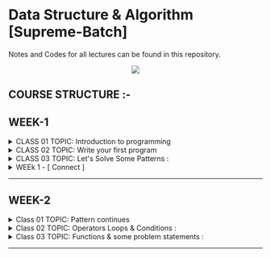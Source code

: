 # Data Structure & Algorithm [Supreme-Batch]

Notes and Codes for all lectures can be found in this repository.

<p align="center">
  <img src="https://www.codehelp.in/_next/image?url=https%3A%2F%2Fdgyugonj9a9mu.cloudfront.net%2Fsupreme_1_codehelp_5114b9ebd5.jpg&w=828&q=100" />
</p>



## COURSE STRUCTURE :-

<h2>WEEK-1 </h2>
<details>
  <summary>CLASS 01 TOPIC: Introduction to programming </summary>

```bash

CLASS: 01
	1. Programming Fundamentals.
	2. Thought process to solve problems.
	3. What is pseudocode and flowchart.

CLASS HOMEWORK: 01
	1. Examples of pseudocode and flowchart
	2. Homework is available in PDF.




```

</details>

<details>
  <summary>CLASS 02 TOPIC: Write your first program</summary>

```bash

CLASS NOTES: 02
	1. Why do we need programming language
	2. How compiler and interpreter work
    	3. Where to code
    	4. Lets write down the first code
    	5. Print Namaste Bharat!
    	6. Variables and data types
    	7. How data is stored
    	8. Signed and unsigned data
    	9. Operators in C++

CLASS HOMEWORK: 02
	1. 32 bits VS 64 bit architecture
    	2. Typecasting: implicit and explicit
	3. Variable Naming Convention.


```

</details>

<details>
  <summary>CLASS 03 TOPIC: Let's Solve Some Patterns :</summary>

```bash

CLASS NOTES: 03
	1. Conditional statements
	2. Loop statements
    	Pattern 1: Square pattern
    	Pattern 2: Rectangle pattern
    	Pattern 3: Hollow Rectangle pattern
    	Pattern 4: Half Pyramid pattern
    	Pattern 5: Inverted Half Pyramid pattern
    	Pattern 6: Numeric Half Pyramid pattern
    	Pattern 7: Inverted Numeric Half Pyramid pattern

CLASS HOMEWORK: 03
	1. Full pyramid pattern
		      *
		     * *
		    * * *
	2. Full inverted pyramid pattern
		    * * *
		     * *
		      *
	3. Numeric full pyramid pattern
			1
		      2	3 2
		    3 4	5 4 3
		  4 5 6	7 6 5 4
		5 6 7 8 9 8 7 6 5
	


```

</details>

<details>
  <summary>WEEk 1 - [ Connect ] </summary>

```bash

Topics : 
	1. Short Discusion on Lec 1/Lec-2/Lec-3 topics for revision.
	2. Find Prime or not (Flowchart / code).
	3. Print Counting of 'N' (Flowchart / code).u
	4. HLL (High Level Language).
	5. Discuss about namespace & other syntax of c++.


```

</details>



<hr></hr>

<h2>WEEK-2 </h2>

<details>
  <summary>Class 01 TOPIC: Pattern continues</summary>

```bash

CLASS NOTES: 01
	Pattern 01: Full Pyramid
	Pattern 02: Inverted Full Pyramid
	Pattern 03: Numeric Full Pyramid
	Pattern 04: Numeric Hollow Pyramid
	Pattern 05: Solid Diamond
	Pattern 06: Hollow Diamond
	Pattern 07: Flipped Solid Diamond
	Pattern 08: Fancy Pattern #1
	Pattern 09: Fancy Pattern #2
	Pattern 10: Alphabet Palindrome Pyramid

CLASS HOMEWORK: 01
	Pattern 01: Fancy pattern 2
	Pattern 02: Fancy pattern 3 -> Numerical Hollow Half Pyramid
    	Pattern 03: Numeric Hollow Inverted Half Pyramid
    	Pattern 04: Fancy pattern 5
    	Pattern 05: Solid Half Diamond
    	Pattern 06: Floyd Triangle
    	Pattern 07: Butterfly Pattern
	*All Homework Question is available in PDF.*


```

</details>

<details>
  <summary>Class 02 TOPIC: Operators Loops & Conditions : </summary>

```bash

CLASS NOTES: 02
	1. Bitwise operators
	2. Left and right shift operators
    	3. Pre/post increment and decrement operators
    	4. Break and continue keyword
    	5. Variable scoping
    	6. Operator precedence table
	7. Switch Case

CLASS HOMEWORK: 02
	1. All homework programs
	2. Why global variables are bad practice
	3. a=5;
		cout<<(++a)*(++a);
	4. What type of expression and datatype can be given to switch expression
	5. Can we use continue in switch case
	6. Can we add operator in switch case

```

</details>

<details>
  <summary>Class 03 TOPIC: Functions & some problem statements : </summary>

```bash

CLASS NOTES: 03
	1. What/Why is function
	2. Function call stack
	3. Pass by value concept
    	3. Write a function to add of 2 numbers
    	4. Find maximum of 3 numbers
    	5. Counting from 1 to N
	6. Write a function of student & grade
	7. Sum of all even numbers upto 1 to N

CLASS HOMEWORK: 03
	1. Function to find area of circle
	2. function to Find number is even or odd
	3. Function to find factorial of a number
    	4. Print all prime numbers from 1 to N
    	5. Print all digits of an integer
    	6. Creating a number using digits
	7. Print number of set bit.
    	8. Print binary equivalent of a decimal number
	9. Convert KM into Miles
	10. Convert farenheit to celcius
	11. Reverse an integer
	12. Set the ith bit 

```

</details>

<hr></hr>

